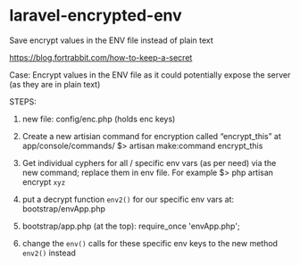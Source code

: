 # laravel-encrypted-env
Save encrypt values in the ENV file instead of plain text


https://blog.fortrabbit.com/how-to-keep-a-secret

Case:
Encrypt values in the ENV file as it could potentially expose the server (as they are in plain text)

STEPS:
1. new file: config/enc.php (holds enc keys)
2. Create a new artisian command for encryption called “encrypt_this” at
app/console/commands/ 
$> artisan make:command encrypt_this

3. Get individual cyphers for all / specific env vars (as per need) via the new command; replace them in env file. For example 
$> php artisan encrypt `xyz`

4. put a decrypt function `env2()` for our specific env vars at:
bootstrap/envApp.php 

5. bootstrap/app.php (at the top): 
require_once  'envApp.php';

6. change the `env()` calls for these specific env keys to the new method `env2()` instead  

